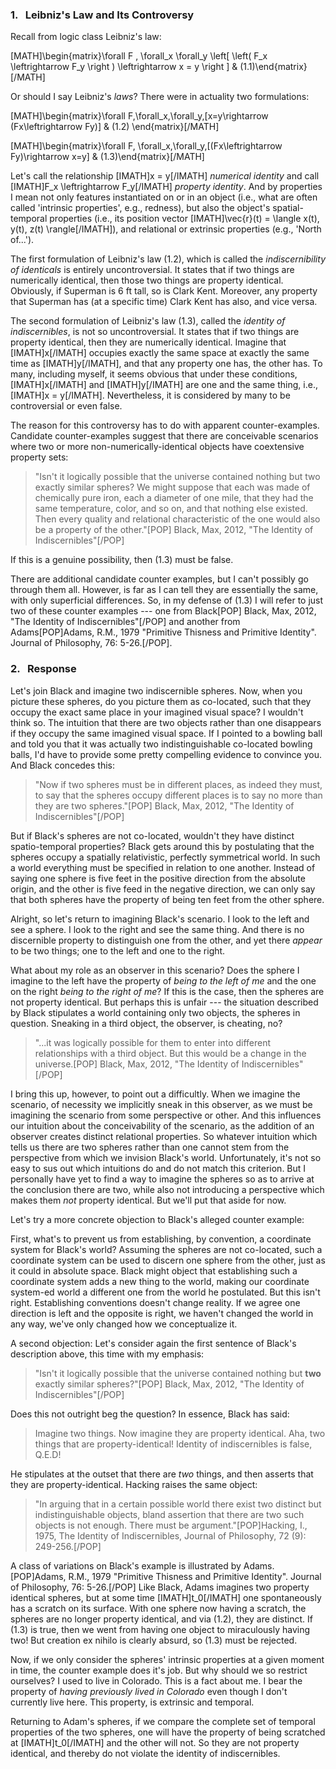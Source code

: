 ﻿### 1. &nbsp; Leibniz's Law and Its Controversy

Recall from logic class Leibniz's law:

[MATH]\begin{matrix}\forall F \, \forall_x \forall_y \left[ \left( F_x \leftrightarrow F_y \right ) \leftrightarrow x = y \right ] & (1.1)\end{matrix}[/MATH]

Or should I say Leibniz's *laws*? There were in actuality two formulations:

[MATH]\begin{matrix}\forall F\,\forall_x\,\forall_y\,[x=y\rightarrow (Fx\leftrightarrow Fy)] & (1.2) \end{matrix}[/MATH]

[MATH]\begin{matrix}\forall F\, \forall_x\,\forall_y\,[(Fx\leftrightarrow Fy)\rightarrow x=y] & (1.3)\end{matrix}[/MATH]

Let's call the relationship [IMATH]x = y[/IMATH] *numerical identity* and call [IMATH]F_x  \leftrightarrow F_y[/IMATH] *property identity*. And by properties I mean not only features instantiated on or in an object (i.e., what are often called 'intrinsic properties', e.g., redness), but also the object's spatial-temporal properties (i.e., its position vector [IMATH]\vec{r}(t) = \langle x(t), y(t), z(t) \rangle[/IMATH]), and relational or extrinsic properties (e.g., 'North of...').

The first formulation of Leibniz's law (1.2), which is called the *indiscernibility of identicals* is entirely uncontroversial. It states that if two things are numerically identical, then those two things are property identical. Obviously, if Superman is 6 ft tall, so is Clark Kent. Moreover, any property that Superman has (at a specific time) Clark Kent has also, and vice versa.

The second formulation of Leibniz's law (1.3), called the *identity of indiscernibles*, is not so uncontroversial. It states that if two things are property identical, then they are numerically identical. Imagine that [IMATH]x[/IMATH] occupies exactly the same space at exactly the same time as [IMATH]y[/IMATH], and that any property one has, the other has. To many, including myself, it seems obvious that under these conditions, [IMATH]x[/IMATH] and [IMATH]y[/IMATH] are one and the same thing, i.e., [IMATH]x = y[/IMATH]. Nevertheless, it is considered by many to be controversial or even false.

The reason for this controversy has to do with apparent counter-examples. Candidate counter-examples suggest that there are conceivable scenarios where two or more non-numerically-identical objects have coextensive property sets:

> "Isn't it logically possible that the universe contained nothing but two exactly similar spheres? We might suppose that each was made of chemically pure iron, each a diameter of one mile, that they had the same temperature, color, and so on, and that nothing else existed. Then every quality and relational characteristic of the one would also be a property of the other."[POP] Black, Max, 2012, "The Identity of Indiscernibles"[/POP]

If this is a genuine possibility, then (1.3) must be false.

There are additional candidate counter examples, but I can't possibly go through them all. However, is far as I can tell they are essentially the same, with only superficial differences. So, in my defense of (1.3) I will refer to just two of these counter examples --- one from Black[POP] Black, Max, 2012, "The Identity of Indiscernibles"[/POP] and another from Adams[POP]Adams, R.M., 1979 "Primitive Thisness and Primitive Identity". Journal of Philosophy, 76: 5-26.[/POP].

### 2. &nbsp; Response

Let's join Black and imagine two indiscernible spheres. Now, when you picture these spheres, do you picture them as co-located, such that they occupy the exact same place in your imagined visual space? I wouldn't think so. The intuition that there are two objects rather than one disappears if they occupy the same imagined visual space. If I pointed to a bowling ball and told you that it was actually two indistinguishable co-located bowling balls, I'd have to provide some pretty compelling evidence to convince you. And Black concedes this:

> "Now if two spheres must be in different places, as indeed they must, to say that the spheres occupy different places is to say no more than they are two spheres."[POP] Black, Max, 2012, "The Identity of Indiscernibles"[/POP]

But if Black's spheres are not co-located, wouldn't they have distinct spatio-temporal properties? Black gets around this by postulating that the spheres occupy a spatially relativistic, perfectly symmetrical world. In such a world everything must be specified in relation to one another. Instead of saying one sphere is five feet in the positive direction from the absolute origin, and the other is five feed in the negative direction, we can only say that both spheres have the property of being ten feet from the other sphere.

Alright, so let's return to imagining Black's scenario. I look to the left and see a sphere. I look to the right and see the same thing. And there is no discernible property to distinguish one from the other, and yet there *appear* to be two things; one to the left and one to the right.

What about my role as an observer in this scenario? Does the sphere I imagine to the left have the property of *being to the left of me* and the one on the right *being to the right of me*? If this is the case, then the spheres are not property identical. But perhaps this is unfair --- the situation described by Black stipulates a world containing only two objects, the spheres in question. Sneaking in a third object, the observer, is cheating, no?

> "...it was logically possible for them to enter into different relationships with a third object. But this would be a change in the universe.[POP] Black, Max, 2012, "The Identity of Indiscernibles"[/POP]

I bring this up, however, to point out a difficultly. When we imagine the scenario, of necessity we implicitly sneak in this observer, as we must be imagining the scenario from some perspective or other. And this influences our intuition about the conceivability of the scenario, as the addition of an observer creates distinct relational properties. So whatever intuition which tells us there are two spheres rather than one cannot stem from the perspective from which we invision Black's world. Unfortunately, it's not so easy to sus out which intuitions do and do not match this criterion. But I personally have yet to find a way to imagine the spheres so as to arrive at the conclusion there are two, while also not introducing a perspective which makes them *not* property identical. But we'll put that aside for now.

Let's try a more concrete objection to Black's alleged counter example:

First, what's to prevent us from establishing, by convention, a coordinate system for Black's world? Assuming the spheres are not co-located, such a coordinate system can be used to discern one sphere from the other, just as it could in absolute space. Black might object that establishing such a coordinate system adds a new thing to the world, making our coordinate system-ed world a different one from the world he postulated. But this isn't right. Establishing conventions doesn't change reality. If we agree one direction is left and the opposite is right, we haven't changed the world in any way, we've only changed how we conceptualize it.

A second objection: Let's consider again the first sentence of Black's description above, this time with my emphasis:
> "Isn't it logically possible that the universe contained nothing but **two** exactly similar spheres?"[POP] Black, Max, 2012, "The Identity of Indiscernibles"[/POP]

Does this not outright beg the question? In essence, Black has said:
> Imagine two things. Now imagine they are property identical. Aha, two things that are property-identical! Identity of indiscernibles is false, Q.E.D!

He stipulates at the outset that there are *two* things, and then asserts that they are property-identical. Hacking
raises the same object:
> "In arguing that in a certain possible world there exist two distinct but indistinguishable objects, bland assertion that there are two such objects is not enough. There must be argument."[POP]Hacking, I., 1975, The Identity of Indiscernibles, Journal of Philosophy, 72 (9): 249-256.[/POP]

A class of variations on Black's example is illustrated by Adams.[POP]Adams, R.M., 1979 "Primitive Thisness and Primitive Identity". Journal of Philosophy, 76: 5-26.[/POP] Like Black, Adams imagines two property identical spheres, but at some time [IMATH]t_0[/IMATH] one spontaneously has a scratch on its surface. With one sphere now having a scratch, the spheres are no longer property identical, and via (1.2), they are distinct. If (1.3) is true, then we went from having one object to miraculously having two! But creation ex nihilo is clearly absurd, so (1.3) must be rejected.

Now, if we only consider the spheres' intrinsic properties at a given moment in time, the counter example does it's job. But why should we so restrict ourselves? I used to live in Colorado. This is a fact about me. I bear the property of *having previously lived in Colorado* even though I don't currently live here. This property, is extrinsic and temporal.

Returning to Adam's spheres, if we compare the complete set of temporal properties of the two spheres, one will have the property of being scratched at [IMATH]t_0[/IMATH] and the other will not. So they are not property identical, and thereby do not violate the identity of indiscernibles.

